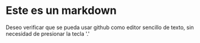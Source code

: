 # Este es un markdown

Deseo verificar que se pueda usar github como editor sencillo de texto, sin necesidad de presionar la tecla '.'

